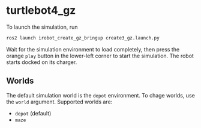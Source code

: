 # turtlebot4_gz

To launch the simulation, run
```bash
ros2 launch irobot_create_gz_bringup create3_gz.launch.py
```

Wait for the simulation environment to load completely, then press the orange `play` button in the
lower-left corner to start the simulation.  The robot starts docked on its charger.

## Worlds

The default simulation world is the `depot` environment. To chage worlds, use the `world`
argument.  Supported worlds are:
- `depot` (default)
- `maze`